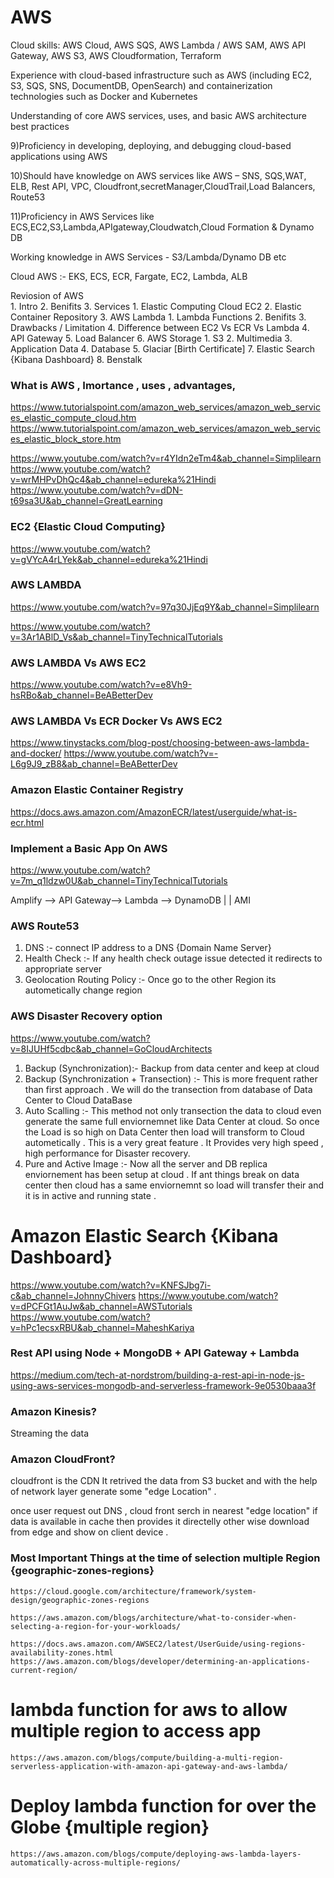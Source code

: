 



# AWS
Cloud skills: AWS Cloud, AWS SQS, AWS Lambda / AWS SAM, AWS API Gateway, AWS S3, AWS Cloudformation, Terraform

Experience with cloud-based infrastructure such as AWS (including EC2, S3, SQS, SNS,
DocumentDB, OpenSearch) and containerization technologies such as Docker and
Kubernetes

Understanding of core AWS services, uses, and basic AWS architecture best practices

9)Proficiency in developing, deploying, and debugging cloud-based applications using AWS

10)Should have knowledge on AWS services like AWS – SNS, SQS,WAT, ELB, Rest API, VPC,      Cloudfront,secretManager,CloudTrail,Load Balancers, Route53

11)Proficiency in AWS Services like ECS,EC2,S3,Lambda,APIgateway,Cloudwatch,Cloud Formation & Dynamo DB

Working knowledge in AWS Services - S3/Lambda/Dynamo DB etc

Cloud AWS :-
            EKS, ECS, ECR, Fargate, EC2, Lambda, ALB

Reviosion of AWS  
    1. Intro 
    2. Benifits 
    3. Services 
        1. Elastic Computing Cloud EC2 
        2. Elastic Container Repository 
        3. AWS Lambda 
            1. Lambda Functions
            2. Benifits 
            3. Drawbacks / Limitation 
            4. Difference between EC2 Vs ECR Vs Lambda
        4. API Gateway 
        5. Load Balancer 
        6. AWS Storage 
            1. S3
            2. Multimedia 
            3. Application Data 
            4. Database 
            5. Glaciar [Birth Certificate]
        7. Elastic Search {Kibana Dashboard}
        8. Benstalk 

### What is AWS , Imortance , uses , advantages, 
https://www.tutorialspoint.com/amazon_web_services/amazon_web_services_elastic_compute_cloud.htm
https://www.tutorialspoint.com/amazon_web_services/amazon_web_services_elastic_block_store.htm

https://www.youtube.com/watch?v=r4YIdn2eTm4&ab_channel=Simplilearn
https://www.youtube.com/watch?v=wrMHPvDhQc4&ab_channel=edureka%21Hindi
https://www.youtube.com/watch?v=dDN-t69sa3U&ab_channel=GreatLearning


### EC2 {Elastic Cloud Computing}
https://www.youtube.com/watch?v=gVYcA4rLYek&ab_channel=edureka%21Hindi

### AWS LAMBDA 
https://www.youtube.com/watch?v=97q30JjEq9Y&ab_channel=Simplilearn

https://www.youtube.com/watch?v=3Ar1ABlD_Vs&ab_channel=TinyTechnicalTutorials


### AWS LAMBDA Vs AWS EC2
https://www.youtube.com/watch?v=e8Vh9-hsRBo&ab_channel=BeABetterDev

### AWS LAMBDA Vs ECR Docker Vs AWS EC2
https://www.tinystacks.com/blog-post/choosing-between-aws-lambda-and-docker/
https://www.youtube.com/watch?v=-L6g9J9_zB8&ab_channel=BeABetterDev


### Amazon Elastic Container Registry
https://docs.aws.amazon.com/AmazonECR/latest/userguide/what-is-ecr.html

### Implement a Basic App On AWS 
https://www.youtube.com/watch?v=7m_q1ldzw0U&ab_channel=TinyTechnicalTutorials

Amplify --> API Gateway--> Lambda --> DynamoDB 
                               |
                               |
                               AMI 
### AWS Route53
1. DNS :- connect IP address to a DNS {Domain Name Server}
2. Health Check :- If any health check outage issue detected it redirects to appropriate server 
3. Geolocation Routing Policy :- Once go to the other Region its autometically change region 

### AWS Disaster Recovery option 
https://www.youtube.com/watch?v=8IJUHf5cdbc&ab_channel=GoCloudArchitects

1. Backup (Synchronization):- Backup from data center and keep at cloud 
2. Backup (Synchronization + Transection) :- This is more frequent rather than first approach . 
    We will do the transection from database of Data Center to Cloud DataBase 
3. Auto Scalling :- This method not only transection the data to cloud even generate the same full enviornemnet like Data Center at cloud. So once the Load is so high on Data Center then load will transform to Cloud autometically . This is a very great feature . It Provides very high speed , high performance for Disaster recovery. 
4. Pure and Active Image :- Now all the server and DB replica enviornement has been setup at cloud . If ant things break on data center then cloud has a same enviornemnt so load will transfer their and it is in active and running state . 

# Amazon Elastic Search {Kibana Dashboard}
https://www.youtube.com/watch?v=KNFSJbg7i-c&ab_channel=JohnnyChivers
https://www.youtube.com/watch?v=dPCFGt1AuJw&ab_channel=AWSTutorials
https://www.youtube.com/watch?v=hPc1ecsxRBU&ab_channel=MaheshKariya

### Rest API using Node + MongoDB + API Gateway + Lambda 
https://medium.com/tech-at-nordstrom/building-a-rest-api-in-node-js-using-aws-services-mongodb-and-serverless-framework-9e0530baaa3f

### Amazon Kinesis? 
Streaming the data 

### Amazon CloudFront? 
cloudfront is the CDN It retrived the data from S3 bucket and with the help of network layer generate some "edge Location" . 

once user request out DNS , cloud front serch in nearest "edge location" if data is available in cache then provides it directelly other wise download from edge and show on client device . 

### Most Important Things at the time of selection multiple Region {geographic-zones-regions}
    https://cloud.google.com/architecture/framework/system-design/geographic-zones-regions

    https://aws.amazon.com/blogs/architecture/what-to-consider-when-selecting-a-region-for-your-workloads/

    https://docs.aws.amazon.com/AWSEC2/latest/UserGuide/using-regions-availability-zones.html
    https://aws.amazon.com/blogs/developer/determining-an-applications-current-region/
    

   # lambda function for aws to allow multiple region to access app 

    https://aws.amazon.com/blogs/compute/building-a-multi-region-serverless-application-with-amazon-api-gateway-and-aws-lambda/
  
   # Deploy lambda function for over the Globe {multiple region} 
    https://aws.amazon.com/blogs/compute/deploying-aws-lambda-layers-automatically-across-multiple-regions/ 